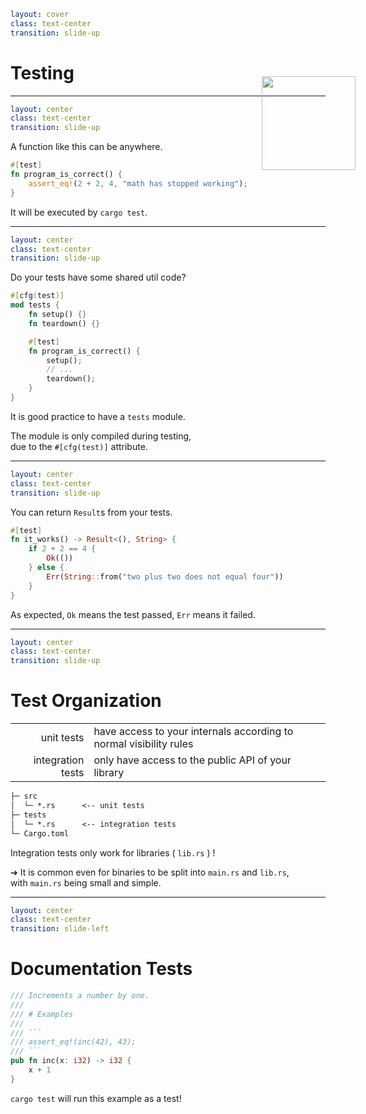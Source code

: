 ```yaml
layout: cover
class: text-center
transition: slide-up
```

# Testing

---

```yaml
layout: center
class: text-center
transition: slide-up
```

A function like this can be anywhere.

```rust
#[test]
fn program_is_correct() {
    assert_eq!(2 + 2, 4, "math has stopped working");
}
```

It will be executed by `cargo test`.

---

```yaml
layout: center
class: text-center
transition: slide-up
```

Do your tests have some shared util code?

```rust
#[cfg(test)]
mod tests {
    fn setup() {}
    fn teardown() {}

    #[test]
    fn program_is_correct() {
        setup();
        // ...
        teardown();
    }
}
```

It is good practice to have a `tests` module.

The module is only compiled during testing,\
due to the `#[cfg(test)]` attribute.

---

```yaml
layout: center
class: text-center
transition: slide-up
```

You can return `Result`s from your tests.

```rust
#[test]
fn it_works() -> Result<(), String> {
    if 2 + 2 == 4 {
        Ok(())
    } else {
        Err(String::from("two plus two does not equal four"))
    }
}
```

As expected, `Ok` means the test passed, `Err` means it failed.

---

```yaml
layout: center
class: text-center
transition: slide-up
```

# Test Organization

|                   |                                                                    |
| ----------------: | :----------------------------------------------------------------- |
|        unit tests | have access to your internals according to normal visibility rules |
| integration tests | only have access to the public API of your library                 |

```txt {lines: false}
├─ src
│  └─ *.rs      <-- unit tests
├─ tests
│  └─ *.rs      <-- integration tests
└─ Cargo.toml
```

Integration tests only work for libraries ( `lib.rs` ) !

➔ It is common even for binaries to be split into `main.rs` and `lib.rs`,\
with `main.rs` being small and simple.

---

```yaml
layout: center
class: text-center
transition: slide-left
```

# Documentation Tests


```rust
/// Increments a number by one.
///
/// # Examples
///
/// ```
/// assert_eq!(inc(42), 43);
/// ```
pub fn inc(x: i32) -> i32 {
    x + 1
}
```

<img
    src="/doc_example.png"
    style="position: absolute; top: 170px; left: 630px; height: 150px"
/>

`cargo test` will run this example as a test!
